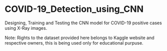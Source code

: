 # COVID-19_Detection_using_CNN
Designing, Training and Testing the CNN model for COVID-19 positive cases using X-Ray images.

Note: Rights to the dataset provided here belongs to Kaggle website and respective owners, this is being used only for educational purpuse. 

